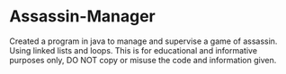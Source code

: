 # Assassin-Manager
Created a program in java to manage and supervise a game of assassin. Using linked lists and loops.
This is for educational and informative purposes only, DO NOT copy or misuse the code and information given.
